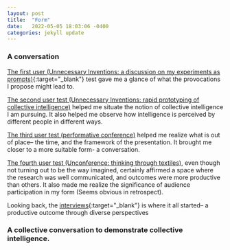```yaml
---
layout: post
title:  "Form"
date:   2022-05-05 18:03:06 -0400
categories: jekyll update
---
```


### **A conversation** 

[The first user (Unnecessary Inventions: a discussion on my experiments as prompts)](https://nishra-ranpura.github.io/thesis-studio/jekyll/update/2022/02/11/UserTesting1.html){:target="_blank"} test gave me a glance of what the provocations I propose might lead to. 

[The second user test (Unnecessary Inventions: rapid prototyping of collective intelligence)](https://nishra-ranpura.github.io/thesis-studio/jekyll/update/2022/02/11/UserTesting2.html) helped me situate the notion of collective intelligence I am pursuing. It also helped me observe how intelligence is perceived by different people in different ways. 

[The third user test (performative conference)](https://nishra-ranpura.github.io/thesis-studio/jekyll/update/2022/04/23/UserTesting3.html) helped me realize what is out of place– the time, and the framework of the presentation. It brought me closer to a more suitable form- a conversation. 

[The fourth user test (Unconference: thinking through textiles)](https://nishra-ranpura.github.io/thesis-studio/jekyll/update/2022/05/02/UserTesting4.html), even though not turning out to be the way imagined, certainly affirmed a space where the research was well communicated, and outcomes were more productive than others. It also made me realize the significance of audience participation in my form (Seems obvious in retrospect).

Looking back, the [interviews](https://nishra-ranpura.github.io/thesis-studio/jekyll/update/2021/10/21/Interviews.html){:target="_blank"} is where it all started– a productive outcome through diverse perspectives

### A collective conversation to demonstrate collective intelligence.
